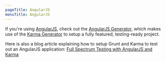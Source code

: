 ```yaml
---
pageTitle: AngularJS
menuTitle: AngularJS
---
```


If you're using [AngularJS](http://angularjs.org), check out the [AngularJS Generator](https://github.com/yeoman/generator-angular), which makes use of the [Karma Generator](https://github.com/yeoman/generator-karma) to setup a fully featured, testing-ready project.

Here is also a blog article explaining how to setup Grunt and Karma to test out an AngularJS application: [Full Spectrum Testing with AngularJS and Karma](http://www.yearofmoo.com/2013/01/full-spectrum-testing-with-angularjs-and-karma.html)
